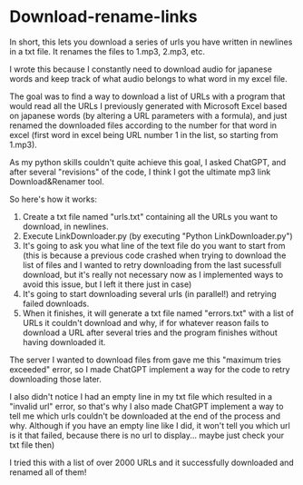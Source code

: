 # Download-rename-links
In short, this lets you download a series of urls you have written in newlines in a txt file. It renames the files to 1.mp3, 2.mp3, etc.

I wrote this because I constantly need to download audio for japanese words and keep track of what audio belongs to what word in my excel file.

The goal was to find a way to download a list of URLs with a program that would read all the URLs I previously generated with Microsoft Excel based on japanese words (by altering a URL parameters with a formula), and just renamed the downloaded files according to the number for that word in excel (first word in excel being URL number 1 in the list, so starting from 1.mp3).

As my python skills couldn't quite achieve this goal, I asked ChatGPT, and after several "revisions" of the code, I think I got the ultimate mp3 link Download&Renamer tool.

So here's how it works:

  1. Create a txt file named "urls.txt" containing all the URLs you want to download, in newlines.
  2. Execute LinkDownloader.py (by executing "Python LinkDownloader.py")
  3. It's going to ask you what line of the text file do you want to start from (this is because a previous code crashed when trying to download the list of files and I wanted to retry downloading from the last sucessfull download, but it's really not necessary now as I implemented ways to avoid this issue, but I left it there just in case)
  4. It's going to start downloading several urls (in parallel!) and retrying failed downloads.
  5. When it finishes, it will generate a txt file named "errors.txt" with a list of URLs it couldn't download and why, if for whatever reason fails to download a URL after several tries and the program finishes without having downloaded it.


The server I wanted to download files from gave me this "maximum tries exceeded" error, so I made ChatGPT implement a way for the code to retry downloading those later. 

I also didn't notice I had an empty line in my txt file which resulted in a "invalid url" error, so that's why I also made ChatGPT implement a way to tell me which urls couldn't be downloaded at the end of the process and why. Although if you have an empty line like I did, it won't tell you which url is it that failed, because there is no url to display... maybe just check your txt file then)

I tried this with a list of over 2000 URLs and it successfully downloaded and renamed all of them!

